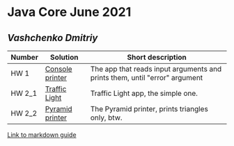 # Java Core June 2021

## *Vashchenko Dmitriy*

| Number | Solution  | Short description
| --- | --- | --- |
| HW 1 | [Console printer](https://github.com/NikolaevArtem/Java_Core_June_2021/blob/feature/DmitriyVaschenko/src/main/java/homework/task1/Task1.java) | The app that reads input arguments and prints them, until "error" argument |
| HW 2_1 | [Traffic Light](https://github.com/NikolaevArtem/Java_Core_June_2021/blob/feature/DmitriyVaschenko/src/main/java/homework/task2/Task_2_1.java) | Traffic Light app, the simple one. |
| HW 2_2 | [Pyramid printer](https://github.com/NikolaevArtem/Java_Core_June_2021/blob/feature/DmitriyVaschenko/src/main/java/homework/task2/Task_2_2.java) | The Pyramid printer, prints triangles only, btw. |


[Link to markdown guide](https://github.com/adam-p/markdown-here/wiki/Markdown-Cheatsheet)
